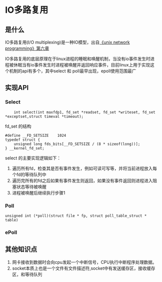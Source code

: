 # IO多路复用

## 是什么

IO多路复用(I/O multiplexing)是一种IO模型，出自[《unix network programming》第六章](https://www.cs.huji.ac.il/course/2004/com1/Exercises/Ex4/I.O.models.pdf)

IO多路复用的底层原理在于linux进程的睡眠和唤醒机制，当没有io事件发生时进程被休眠当有io事件发生时进程被唤醒并返回响应事件，目前linux上用于实现这个机制的api有多个，其中select 和 poll最早出现，epoll使用范围最广

## 实现API

### Select

        int select(int maxfdp1, fd_set *readset, fd_set *writeset, fd_set *exceptset,struct timeval *timeout);

fd_set 的结构

    #define __FD_SETSIZE	1024
    typedef struct {
	    unsigned long fds_bits[__FD_SETSIZE / (8 * sizeof(long))];
    } __kernel_fd_set;



select 的主要实现逻辑如下：

1. 遍历所有fd，检查其是否有事件发生，例如可读可写等，并将当前进程放入每个fd的等待队列中
2. 遍历完所有的fd之后如果有事件发生则返回，如果没有事件返回则进程进入阻塞状态等待被唤醒
3. 进程被唤醒后继续执行步骤1


### Poll

    unsigned int (*poll)(struct file * fp, struct poll_table_struct * table)



### ePoll



## 其他知识点

1. 网卡接收到数据时会向cpu发起一个中断信号，CPU执行中断程序处理数据。
2. socket本质上也是一个文件有文件描述符,socket中有发送缓存区，接收缓存区，和等待队列

   
   